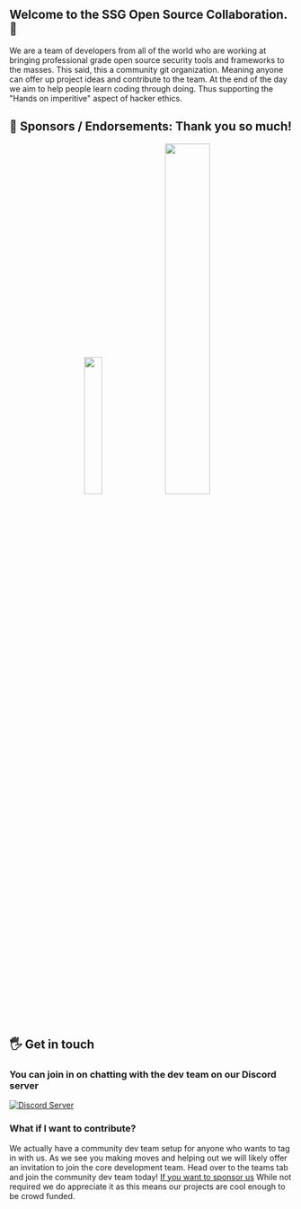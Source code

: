 ## Welcome to the SSG Open Source Collaboration. 👋  
We are a team of developers from all of the world who are working at bringing professional grade open source security tools and frameworks to the masses. 
This said, this a community git organization. Meaning anyone can offer up project ideas and contribute to the team. At the end of the day we aim to help people learn coding through doing. Thus supporting the "Hands on imperitive" aspect of hacker ethics.   
  
## 🤝 Sponsors / Endorsements: Thank you so much!     
<div align="center">
<img src="https://user-images.githubusercontent.com/89718570/234070674-51080b9a-be10-476f-9bbf-3e1e2a6cca9e.png" width="25%" height="25%">  
<img src="https://user-images.githubusercontent.com/89718570/236381302-dc3dcf75-a48d-4846-ae33-2007109bf7c2.png" width="40%" height="40%">
</div> 
  
## 🖐️ Get in touch
### You can join in on chatting with the dev team on our Discord server
  <a href="https://discord.gg/ecrBC9wnma"><img src="https://discordapp.com/api/guilds/879757204620726362/widget.png?style=banner3" alt="Discord Server"></a>

### What if I want to contribute?
We actually have a community dev team setup for anyone who wants to tag in with us. As we see you making moves and helping out we will likely offer an invitation to join the core development team. Head over to the teams tab and join the community dev team today! [If you want to sponsor us](https://github.com/sponsors/SSGOrg) While not required we do appreciate it as this means our projects are cool enough to be crowd funded. 
